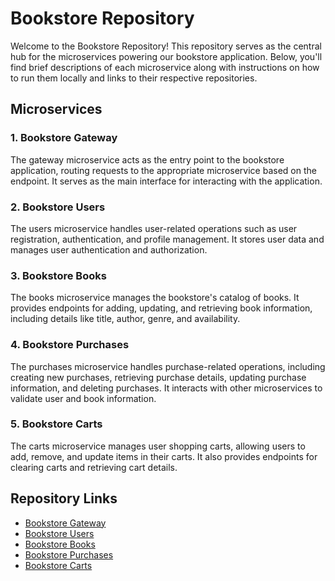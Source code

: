 # Bookstore Repository

Welcome to the Bookstore Repository! This repository serves as the central hub for the microservices powering our bookstore application. Below, you'll find brief descriptions of each microservice along with instructions on how to run them locally and links to their respective repositories.

## Microservices

### 1. Bookstore Gateway
The gateway microservice acts as the entry point to the bookstore application, routing requests to the appropriate microservice based on the endpoint. It serves as the main interface for interacting with the application.

### 2. Bookstore Users
The users microservice handles user-related operations such as user registration, authentication, and profile management. It stores user data and manages user authentication and authorization.

### 3. Bookstore Books
The books microservice manages the bookstore's catalog of books. It provides endpoints for adding, updating, and retrieving book information, including details like title, author, genre, and availability.

### 4. Bookstore Purchases
The purchases microservice handles purchase-related operations, including creating new purchases, retrieving purchase details, updating purchase information, and deleting purchases. It interacts with other microservices to validate user and book information.

### 5. Bookstore Carts
The carts microservice manages user shopping carts, allowing users to add, remove, and update items in their carts. It also provides endpoints for clearing carts and retrieving cart details.

## Repository Links

- [Bookstore Gateway](https://github.com/S0T12/bookstore-gateway)
- [Bookstore Users](https://github.com/S0T12/bookstore-users)
- [Bookstore Books](https://github.com/S0T12/bookstore-books)
- [Bookstore Purchases](https://github.com/S0T12/bookstore-purchases)
- [Bookstore Carts](https://github.com/S0T12/bookstore-carts)
